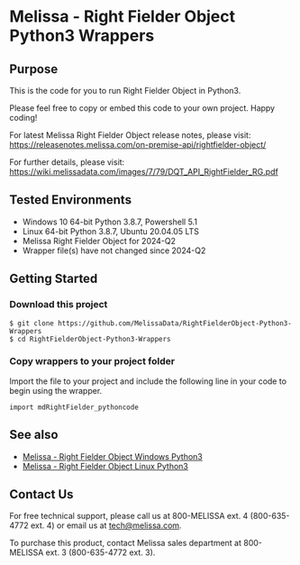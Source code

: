# Melissa - Right Fielder Object Python3 Wrappers

## Purpose

This is the code for you to run Right Fielder Object in Python3.
    
Please feel free to copy or embed this code to your own project. Happy coding!

For latest Melissa Right Fielder Object release notes, please visit: https://releasenotes.melissa.com/on-premise-api/rightfielder-object/

For further details, please visit: https://wiki.melissadata.com/images/7/79/DQT_API_RightFielder_RG.pdf

## Tested Environments

- Windows 10 64-bit Python 3.8.7, Powershell 5.1
- Linux 64-bit Python 3.8.7, Ubuntu 20.04.05 LTS
- Melissa Right Fielder Object for 2024-Q2
- Wrapper file(s) have not changed since 2024-Q2

## Getting Started

### Download this project
```
$ git clone https://github.com/MelissaData/RightFielderObject-Python3-Wrappers
$ cd RightFielderObject-Python3-Wrappers
```

### Copy wrappers to your project folder

Import the file to your project and include the following line in your code to begin using the wrapper.

```
import mdRightFielder_pythoncode
```

## See also

- [Melissa - Right Fielder Object Windows Python3](https://github.com/MelissaData/RightFielderObject-Python3)
- [Melissa - Right Fielder Object Linux Python3](https://github.com/MelissaData/RightFielderObject-Python3-Linux)
    
## Contact Us

For free technical support, please call us at 800-MELISSA ext. 4
(800-635-4772 ext. 4) or email us at tech@melissa.com.

To purchase this product, contact Melissa sales department at
800-MELISSA ext. 3 (800-635-4772 ext. 3).
